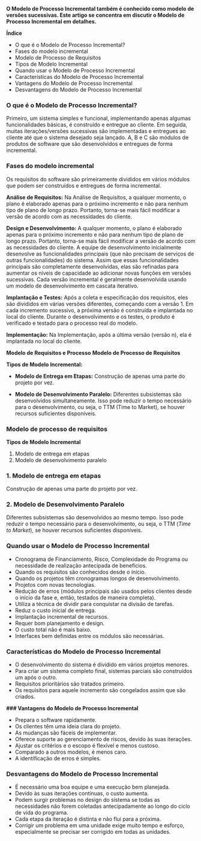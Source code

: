 **O Modelo de Processo Incremental também é conhecido como modelo de versões sucessivas. Este artigo se concentra em discutir o Modelo de Processo Incremental em detalhes.**

**Índice**

- O que é o Modelo de Processo Incremental?
- Fases do modelo incremental
- Modelo de Processo de Requisitos
- Tipos de Modelo Incremental
- Quando usar o Modelo de Processo Incremental
- Características do Modelo de Processo Incremental
- Vantagens do Modelo de Processo Incremental
- Desvantagens do Modelo de Processo Incremental

### **O que é o Modelo de Processo Incremental?** 
Primeiro, um sistema simples e funcional, implementando apenas algumas funcionalidades básicas, é construído e entregue ao cliente. Em seguida, muitas iterações/versões sucessivas são implementadas e entregues ao cliente até que o sistema desejado seja lançado.
A, B e C são módulos de produtos de software que são desenvolvidos e entregues de forma incremental.

### **Fases do modelo incremental** 
Os requisitos do software são primeiramente divididos em vários módulos que podem ser construídos e entregues de forma incremental.

**Análise de Requisitos:** Na Análise de Requisitos, a qualquer momento, o plano é elaborado apenas para o próximo incremento e não para nenhum tipo de plano de longo prazo. Portanto, torna-se mais fácil modificar a versão de acordo com as necessidades do cliente.

**Design e Desenvolvimento:** A qualquer momento, o plano é elaborado apenas para o próximo incremento e não para nenhum tipo de plano de longo prazo. Portanto, torna-se mais fácil modificar a versão de acordo com as necessidades do cliente. A equipe de desenvolvimento inicialmente desenvolve as funcionalidades principais (que não precisam de serviços de outras funcionalidades) do sistema. Assim que essas funcionalidades principais são completamente desenvolvidas, elas são refinadas para aumentar os níveis de capacidade ao adicionar novas funções em versões sucessivas. Cada versão incremental é geralmente desenvolvida usando um modelo de desenvolvimento em cascata iterativo.

**Implantação e Testes:** Após a coleta e especificação dos requisitos, eles são divididos em várias versões diferentes, começando com a versão 1. Em cada incremento sucessivo, a próxima versão é construída e implantada no local do cliente. Durante o desenvolvimento e os testes, o produto é verificado e testado para o processo real do modelo.

**Implementação:** Na Implementação, após a última versão (versão n), ela é implantada no local do cliente.

**Modelo de Requisitos e Processo** **Modelo de Processo de Requisitos**

**Tipos de Modelo Incremental:**

- **Modelo de Entrega em Etapas:** Construção de apenas uma parte do projeto por vez.
    
- **Modelo de Desenvolvimento Paralelo:** Diferentes subsistemas são desenvolvidos simultaneamente. Isso pode reduzir o tempo necessário para o desenvolvimento, ou seja, o TTM (Time to Market), se houver recursos suficientes disponíveis.



### Modelo de processo de requisitos

**Tipos de Modelo Incremental**
1. Modelo de entrega em etapas
2. Modelo de desenvolvimento paralelo

### **1. Modelo de entrega em etapas**
Construção de apenas uma parte do projeto por vez.

### **2. Modelo de Desenvolvimento Paralelo** 
Diferentes subsistemas são desenvolvidos ao mesmo tempo. Isso pode reduzir o tempo necessário para o desenvolvimento, ou seja, o TTM (_Time to Market_), se houver recursos suficientes disponíveis.

### **Quando usar o Modelo de Processo Incremental**

- Cronograma de Financiamento, Risco, Complexidade do Programa ou necessidade de realização antecipada de benefícios.
- Quando os requisitos são conhecidos desde o início.
- Quando os projetos têm cronogramas longos de desenvolvimento.
- Projetos com novas tecnologias.
- Redução de erros (módulos principais são usados pelos clientes desde o início da fase e, então, testados de maneira completa).
- Utiliza a técnica de dividir para conquistar na divisão de tarefas.
- Reduz o custo inicial de entrega.
- Implantação incremental de recursos.
- Requer bom planejamento e design.
- O custo total não é mais baixo.
- Interfaces bem definidas entre os módulos são necessárias.

### **Características do Modelo de Processo Incremental**

- O desenvolvimento do sistema é dividido em vários projetos menores.
- Para criar um sistema completo final, sistemas parciais são construídos um após o outro.
- Requisitos prioritários são tratados primeiro.
- Os requisitos para aquele incremento são congelados assim que são criados.

**### Vantagens do Modelo de Processo Incremental**

- Prepara o software rapidamente.
- Os clientes têm uma ideia clara do projeto.
- As mudanças são fáceis de implementar.
- Oferece suporte ao gerenciamento de riscos, devido às suas iterações.
- Ajustar os critérios e o escopo é flexível e menos custoso.
- Comparado a outros modelos, é menos caro.
- A identificação de erros é simples.

### **Desvantagens do Modelo de Processo Incremental**

- É necessário uma boa equipe e uma execução bem planejada.
- Devido às suas iterações contínuas, o custo aumenta.
- Podem surgir problemas no design do sistema se todas as necessidades não forem coletadas antecipadamente ao longo do ciclo de vida do programa.
- Cada etapa da iteração é distinta e não flui para a próxima.
- Corrigir um problema em uma unidade exige muito tempo e esforço, especialmente se precisar ser corrigido em todas as unidades.








